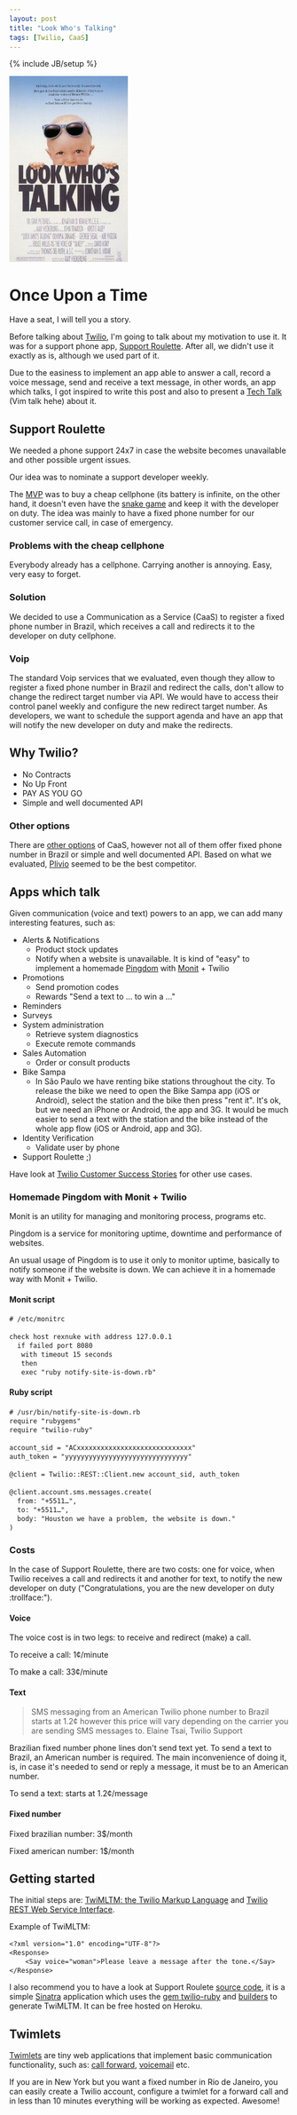 ```yaml
---
layout: post
title: "Look Who's Talking"
tags: [Twilio, CaaS]
---
```

{% include JB/setup %}

![Look who's talking](/assets/images/posts/look-who-is-talking.jpg)

# Once Upon a Time

Have a seat, I will tell you a story.

Before talking about [Twilio](http://www.twilio.com/), I'm going to talk about my motivation to use it. It was for a support phone app, [Support Roulette](https://github.com/phstc/support-roulette). After all, we didn't use it exactly as is, although we used part of it.


Due to the easiness to implement an app able to answer a call, record a voice message, send and receive a text message, in other words, an app which talks, I got inspired to write this post and also to present a [Tech Talk](https://github.com/phstc/support-roulette/tree/master/slides) (Vim talk hehe) about it.

## Support Roulette

We needed a phone support 24x7 in case the website becomes unavailable and other possible urgent issues.

Our idea was to nominate a support developer weekly.

The [MVP](http://en.wikipedia.org/wiki/Minimum_viable_product) was to buy a cheap cellphone (its battery is infinite, on the other hand, it doesn't even have the [snake game](http://en.wikipedia.org/wiki/Snake_(video_game\))) and keep it with the  developer on duty. The idea was mainly to have a fixed phone number for our customer service call, in case of emergency.

### Problems with the cheap cellphone

Everybody already has a cellphone. Carrying another is annoying. Easy, very easy to forget.

### Solution

We decided to use a Communication as a Service (CaaS) to register a fixed phone number in Brazil, which receives a call and redirects it to the developer on duty cellphone.

### Voip

The standard Voip services that we evaluated, even though they allow to register a fixed phone number in Brazil and redirect the calls, don't allow to change the redirect target number via API. We would have to access their control panel weekly and configure the new redirect target number. As developers, we want to schedule the support agenda and have an app that will notify the new developer on duty and make the redirects. 

## Why Twilio?

* No Contracts
* No Up Front
* PAY AS YOU GO
* Simple and well documented API

### Other options

There are [other options](http://en.wikipedia.org/wiki/Twilio#Competitors) of CaaS, however not all of them offer fixed phone number in Brazil or simple and well documented API. Based on what we evaluated, [Plivio](http://www.plivo.com/) seemed to be the best competitor.

## Apps which talk

Given communication (voice and text) powers to an app, we can add many interesting features, such as:

* Alerts & Notifications
  * Product stock updates
  * Notify when a website is unavailable. It is kind of "easy" to implement a homemade [Pingdom](https://www.pingdom.com/) with [Monit](http://mmonit.com/monit/) + Twilio
* Promotions
  * Send promotion codes
  * Rewards "Send a text to … to win a ..."
* Reminders
* Surveys
* System administration
  * Retrieve system diagnostics
  * Execute remote commands
* Sales Automation
  * Order or consult products
* Bike Sampa
  * In São Paulo we have renting bike stations throughout the city. To release the bike we need to open the Bike Sampa app (iOS or Android), select the station and the bike then press "rent it". It's ok, but we need an iPhone or Android, the app and 3G. It would be much easier to send a text with the station and the bike instead of the whole app flow (iOS or Android, app and 3G).
* Identity Verification
  * Validate user by phone
* Support Roulette ;)

Have look at [Twilio Customer Success Stories](http://www.twilio.com/gallery/customers) for other use cases.

### Homemade Pingdom with Monit + Twilio

Monit is an utility for managing and monitoring process, programs etc.

Pingdom is a service for monitoring uptime, downtime and performance of websites.

An usual usage of Pingdom is to use it only to monitor uptime, basically to notify someone if the website is down. We can achieve it in a homemade way with Monit + Twilio.

#### Monit script

    # /etc/monitrc
    
    check host rexnuke with address 127.0.0.1
      if failed port 8080
       with timeout 15 seconds
       then
       exec "ruby notify-site-is-down.rb"

#### Ruby script

    # /usr/bin/notify-site-is-down.rb
    require "rubygems"
    require "twilio-ruby"
    
    account_sid = "ACxxxxxxxxxxxxxxxxxxxxxxxxxxxxx"
    auth_token = "yyyyyyyyyyyyyyyyyyyyyyyyyyyyyyy"
    
    @client = Twilio::REST::Client.new account_sid, auth_token
    
    @client.account.sms.messages.create(
      from: "+5511…",
      to: "+5511…",
      body: "Houston we have a problem, the website is down."
    )

### Costs

In the case of Support Roulette, there are two costs: one for voice, when Twilio receives a call and redirects it and another for text, to notify the new developer on duty ("Congratulations, you are the new developer on duty :trollface:").

#### Voice

The voice cost is in two legs: to receive and redirect (make) a call.

To receive a call: 1¢/minute

To make a call: 33¢/minute

#### Text

> SMS messaging from an American Twilio phone number to Brazil starts at 1.2¢ however this price will vary depending on the carrier you are sending SMS messages to.
> Elaine Tsai, Twilio Support

Brazilian fixed number phone lines don't send text yet. To send a text to Brazil, an American number is required. The main inconvenience of doing it, is, in case it's needed to send or reply a message, it must be to an American number.

To send a text: starts at 1.2¢/message

#### Fixed number

Fixed brazilian number: 3$/month

Fixed american number: 1$/month

## Getting started

The initial steps are: [TwiMLTM: the Twilio Markup Language](http://www.twilio.com/docs/api/twiml) and
[Twilio REST Web Service Interface](http://www.twilio.com/docs/api/rest).

Example of TwiMLTM:

    <?xml version="1.0" encoding="UTF-8"?>
    <Response>
        <Say voice="woman">Please leave a message after the tone.</Say>
    </Response>

I also recommend you to have a look at Support Roulete [source code](https://github.com/phstc/support-roulette), it is a simple [Sinatra](https://github.com/sinatra/sinatra) application which uses the [gem twilio-ruby](https://github.com/twilio/twilio-ruby) and [builders](https://github.com/phstc/support-roulette/blob/master/views/support_roulette_call.builder) to generate TwiMLTM. It can be free hosted on Heroku.

## Twimlets

[Twimlets](https://www.twilio.com/labs/twimlets) are tiny web applications that implement basic communication functionality, such as: [call forward](https://www.twilio.com/labs/twimlets/forward), [voicemail](https://www.twilio.com/labs/twimlets/voicemail) etc. 

If you are in New York but you want a fixed number in Rio de Janeiro, you can easily create a Twilio account, configure a twimlet for a forward call and in less than 10 minutes everything will be working as expected. Awesome!
